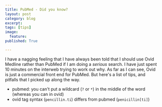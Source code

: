 ```yaml
---
title: PubMed - Did you know?
layout: post
category: blog
excerpt:
tags: [tips]
image:
  feature:
published: True

---
```


I have a nagging feeling that I have always been told that I should use Ovid Medline rather than PubMed if I am doing a _serious_ search. I have just spent 10 minutes on the interweb trying to work out why. As far as I can see, Ovid is just a commercial front end for PubMed. But here's a list of tips, and pitfalls that I picked up along the way.

- pubmed: you can't put a wildcard (`?` or `*`) in the middle of the word (whereas you can in ovid)
- ovid tag syntax (`pencillin.ti`) differs from pubmed (`penicillin[ti]`)
